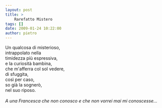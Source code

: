 ```yaml
---
layout: post
title: >
    Rarefatto Mistero
tags: []
date: 2009-01-24 10:22:00
author: pietro
---
```

Un qualcosa di misterioso,<br/>intrappolato nella<br/>timidezza più espressiva,<br/>e la curiosità bambina,<br/>che m'afferra col sol vedere,<br/>di sfuggita,<br/>così per caso,<br/>so già la sognerò,<br/>nel suo riposo.<br/><br/><span style="font-style: italic">A una Francesca che non conosco e che non vorrei mai mi conoscesse...</span>
